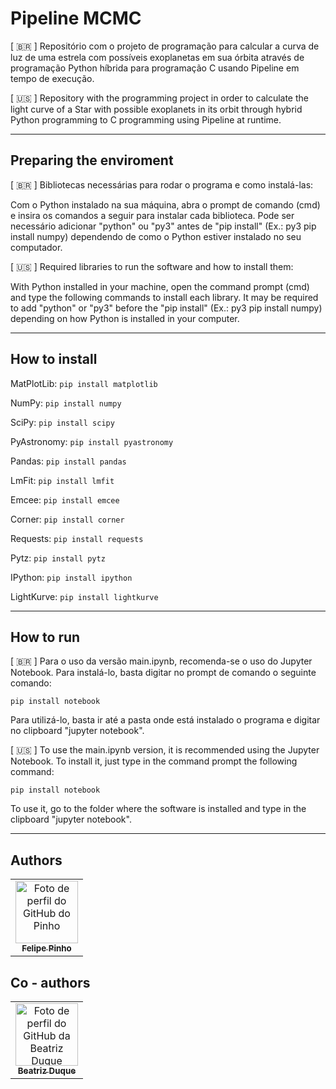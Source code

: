 # Pipeline MCMC

[ 🇧🇷 ] Repositório com o projeto de programação para calcular a curva de luz de uma estrela com possíveis exoplanetas em sua órbita através de programação Python híbrida para programação C usando Pipeline em tempo de execução.

[ 🇺🇸 ] Repository with the programming project in order to calculate the light curve of a Star with possible exoplanets in its orbit through hybrid Python programming to C programming using Pipeline at runtime. 

*** 
## Preparing the enviroment 

[ 🇧🇷 ] Bibliotecas necessárias para rodar o programa e como instalá-las:

Com o Python instalado na sua máquina, abra o prompt de comando (cmd) e insira os comandos a seguir para instalar cada biblioteca. Pode ser necessário adicionar "python" ou "py3" antes de "pip install" (Ex.: py3 pip install numpy) dependendo de como o Python estiver instalado no seu computador.

[ 🇺🇸 ] Required libraries to run the software and how to install them:

With Python installed in your machine, open the command prompt (cmd) and type the following commands to install each library. It may be required to add "python" or "py3" before the "pip install" (Ex.: py3 pip install numpy) depending on how Python is installed in your computer.

*** 
## How to install 

MatPlotLib:  ``` pip install matplotlib ```

NumPy: ``` pip install numpy ```

SciPy: ``` pip install scipy ```

PyAstronomy: ``` pip install pyastronomy ```

Pandas: ``` pip install pandas ```

LmFit: ``` pip install lmfit ```

Emcee: ``` pip install emcee ```

Corner: ``` pip install corner ```

Requests: ``` pip install requests ```

Pytz: ``` pip install pytz ```

IPython: ``` pip install ipython ```

LightKurve: ``` pip install lightkurve ```

*** 
## How to run

[ 🇧🇷 ] Para o uso da versão main.ipynb, recomenda-se o uso do Jupyter Notebook. Para instalá-lo, basta digitar no prompt de comando o seguinte comando:

``` pip install notebook ```

Para utilizá-lo, basta ir até a pasta onde está instalado o programa e digitar no clipboard "jupyter notebook".

[ 🇺🇸 ] To use the main.ipynb version, it is recommended using the Jupyter Notebook. To install it, just type in the command prompt the following command:

``` pip install notebook ```

To use it, go to the folder where the software is installed and type in the clipboard "jupyter notebook".

***
## Authors
 <table>
   <tr>
     <td align="center">
       <a href="https://github.com/felipexpinho">
         <img src="https://avatars.githubusercontent.com/u/70541163?v=4" height="auto" width="100" style="corner-radius:50%" alt="Foto de perfil do GitHub do Pinho"/><br>
         <sub>
           <b> Felipe Pinho</b>
         </sub>
       </a>
     </td>
    </tr>
 </table>
 
 ## Co - authors

 <table>
    <tr>
      <td align="center">
       <a href="https://github.com/biaduque">
         <img src="https://avatars.githubusercontent.com/u/53840501?v=4" height="auto" width="100" style="corner-radius:50%" alt="Foto de perfil do GitHub da Beatriz Duque"/>          <br>
         <sub>
           <b> Beatriz Duque</b>
         </sub>
       </a>
     </td>
  </tr>
  </table>
  

